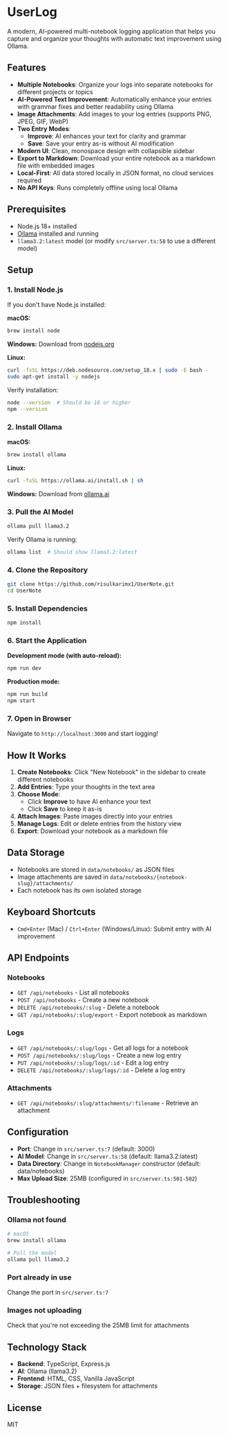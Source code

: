 # UserLog

A modern, AI-powered multi-notebook logging application that helps you capture and organize your thoughts with automatic text improvement using Ollama.

## Features

- **Multiple Notebooks**: Organize your logs into separate notebooks for different projects or topics
- **AI-Powered Text Improvement**: Automatically enhance your entries with grammar fixes and better readability using Ollama
- **Image Attachments**: Add images to your log entries (supports PNG, JPEG, GIF, WebP)
- **Two Entry Modes**:
  - **Improve**: AI enhances your text for clarity and grammar
  - **Save**: Save your entry as-is without AI modification
- **Modern UI**: Clean, monospace design with collapsible sidebar
- **Export to Markdown**: Download your entire notebook as a markdown file with embedded images
- **Local-First**: All data stored locally in JSON format, no cloud services required
- **No API Keys**: Runs completely offline using local Ollama

## Prerequisites

- Node.js 18+ installed
- [Ollama](https://ollama.ai) installed and running
- `llama3.2:latest` model (or modify `src/server.ts:58` to use a different model)

## Setup

### 1. Install Node.js

If you don't have Node.js installed:

**macOS:**
```bash
brew install node
```

**Windows:**
Download from [nodejs.org](https://nodejs.org)

**Linux:**
```bash
curl -fsSL https://deb.nodesource.com/setup_18.x | sudo -E bash -
sudo apt-get install -y nodejs
```

Verify installation:
```bash
node --version  # Should be 18 or higher
npm --version
```

### 2. Install Ollama

**macOS:**
```bash
brew install ollama
```

**Linux:**
```bash
curl -fsSL https://ollama.ai/install.sh | sh
```

**Windows:**
Download from [ollama.ai](https://ollama.ai)

### 3. Pull the AI Model

```bash
ollama pull llama3.2
```

Verify Ollama is running:
```bash
ollama list  # Should show llama3.2:latest
```

### 4. Clone the Repository

```bash
git clone https://github.com/risulkarimx1/UserNote.git
cd UserNote
```

### 5. Install Dependencies

```bash
npm install
```

### 6. Start the Application

**Development mode (with auto-reload):**
```bash
npm run dev
```

**Production mode:**
```bash
npm run build
npm start
```

### 7. Open in Browser

Navigate to `http://localhost:3000` and start logging!

## How It Works

1. **Create Notebooks**: Click "New Notebook" in the sidebar to create different notebooks
2. **Add Entries**: Type your thoughts in the text area
3. **Choose Mode**:
   - Click **Improve** to have AI enhance your text
   - Click **Save** to keep it as-is
4. **Attach Images**: Paste images directly into your entries
5. **Manage Logs**: Edit or delete entries from the history view
6. **Export**: Download your notebook as a markdown file

## Data Storage

- Notebooks are stored in `data/notebooks/` as JSON files
- Image attachments are saved in `data/notebooks/{notebook-slug}/attachments/`
- Each notebook has its own isolated storage

## Keyboard Shortcuts

- `Cmd+Enter` (Mac) / `Ctrl+Enter` (Windows/Linux): Submit entry with AI improvement

## API Endpoints

### Notebooks
- `GET /api/notebooks` - List all notebooks
- `POST /api/notebooks` - Create a new notebook
- `DELETE /api/notebooks/:slug` - Delete a notebook
- `GET /api/notebooks/:slug/export` - Export notebook as markdown

### Logs
- `GET /api/notebooks/:slug/logs` - Get all logs for a notebook
- `POST /api/notebooks/:slug/logs` - Create a new log entry
- `PUT /api/notebooks/:slug/logs/:id` - Edit a log entry
- `DELETE /api/notebooks/:slug/logs/:id` - Delete a log entry

### Attachments
- `GET /api/notebooks/:slug/attachments/:filename` - Retrieve an attachment

## Configuration

- **Port**: Change in `src/server.ts:7` (default: 3000)
- **AI Model**: Change in `src/server.ts:58` (default: llama3.2:latest)
- **Data Directory**: Change in `NotebookManager` constructor (default: data/notebooks)
- **Max Upload Size**: 25MB (configured in `src/server.ts:501-502`)

## Troubleshooting

### Ollama not found
```bash
# macOS
brew install ollama

# Pull the model
ollama pull llama3.2
```

### Port already in use
Change the port in `src/server.ts:7`

### Images not uploading
Check that you're not exceeding the 25MB limit for attachments

## Technology Stack

- **Backend**: TypeScript, Express.js
- **AI**: Ollama (llama3.2)
- **Frontend**: HTML, CSS, Vanilla JavaScript
- **Storage**: JSON files + filesystem for attachments

## License

MIT
